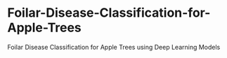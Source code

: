 # Foilar-Disease-Classification-for-Apple-Trees
Foilar Disease Classification for Apple Trees using Deep Learning Models
